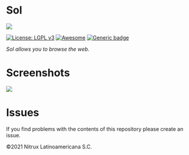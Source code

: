 # Sol
![](https://mauikit.org/wp-content/uploads/2018/12/maui_project_logo.png)

[![License: LGPL v3](https://img.shields.io/badge/License-LGPL%20v3-blue.svg)](https://www.gnu.org/licenses/lgpl-3.0) [![Awesome](https://awesome.re/badge.svg)](https://awesome.re) [![Generic badge](https://img.shields.io/badge/OS-Linux-blue.svg)](https://shields.io/)

_Sol allows you to browse the web._

# Screenshots

![](https://mauikit.org/wp-content/uploads/2022/11/fiery.jpg)

# Issues
If you find problems with the contents of this repository please create an issue.

©2021 Nitrux Latinoamericana S.C.
